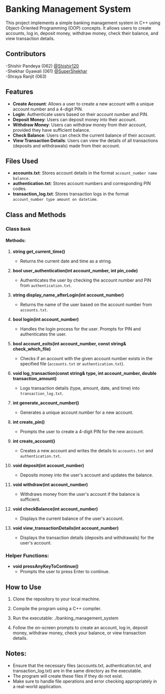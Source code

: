 # Banking Management System

This project implements a simple banking management system in C++ using Object-Oriented Programming (OOP) concepts. It allows users to create accounts, log in, deposit money, withdraw money, check their balance, and view transaction details.

## Contributors

-Shishir Pandeya (062) [@Shishir120](https://www.github.com/Shishir120) \
-Shekhar Gyawali (061) [@SuperShekhar](https://www.github.com/SuperShekhar) \
-Shraya Ranjit (063) 

## Features

- **Create Account**: Allows a user to create a new account with a unique account number and a 4-digit PIN.
- **Login**: Authenticate users based on their account number and PIN.
- **Deposit Money**: Users can deposit money into their account.
- **Withdraw Money**: Users can withdraw money from their account, provided they have sufficient balance.
- **Check Balance**: Users can check the current balance of their account.
- **View Transaction Details**: Users can view the details of all transactions (deposits and withdrawals) made from their account.

## Files Used

- **accounts.txt**: Stores account details in the format `account_number name balance`.
- **authentication.txt**: Stores account numbers and corresponding PIN codes.
- **transaction_log.txt**: Stores transaction logs in the format `account_number type amount on datetime`.

## Class and Methods

### Class `Bank`

#### Methods:

1. **string get_current_time()**
   - Returns the current date and time as a string.

2. **bool user_authentication(int account_number, int pin_code)**
   - Authenticates the user by checking the account number and PIN from `authentication.txt`.

3. **string display_name_afterLogin(int account_number)**
   - Returns the name of the user based on the account number from `accounts.txt`.

4. **bool login(int account_number)**
   - Handles the login process for the user. Prompts for PIN and authenticates the user.

5. **bool account_exits(int account_number, const string& check_which_file)**
   - Checks if an account with the given account number exists in the specified file (`accounts.txt` or `authentication.txt`).

6. **void log_transaction(const string& type, int account_number, double transaction_amount)**
   - Logs transaction details (type, amount, date, and time) into `transaction_log.txt`.

7. **int generate_account_number()**
   - Generates a unique account number for a new account.

8. **int create_pin()**
   - Prompts the user to create a 4-digit PIN for the new account.

9. **int create_account()**
   - Creates a new account and writes the details to `accounts.txt` and `authentication.txt`.

10. **void deposit(int account_number)**
    - Deposits money into the user's account and updates the balance.

11. **void withdraw(int account_number)**
    - Withdraws money from the user's account if the balance is sufficient.

12. **void checkBalance(int account_number)**
    - Displays the current balance of the user's account.

13. **void view_transactionDetails(int account_number)**
    - Displays the transaction details (deposits and withdrawals) for the user's account.

### Helper Functions:

- **void pressAnyKeyToContinue()**
  - Prompts the user to press Enter to continue.

## How to Use

1. Clone the repository to your local machine.

2. Compile the program using a C++ compiler.

3. Run the executable:
   ./banking_management_system

4. Follow the on-screen prompts to create an account, log in, deposit money, withdraw money, check your       balance, or view transaction details.

## Notes:
- Ensure that the necessary files (accounts.txt, authentication.txt, and transaction_log.txt) are in the same directory as the executable.
- The program will create these files if they do not exist.
- Make sure to handle file operations and error checking appropriately in a real-world application.
